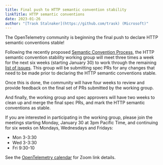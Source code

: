 ```yaml
---
title: Final push to HTTP semantic convention stability
linkTitle: HTTP semantic conventions
date: 2023-01-26
author: "[Trask Stalnaker](https://github.com/trask) (Microsoft)"
---
```


The OpenTelemetry community is beginning the final push to declare HTTP semantic
conventions stable!

Following the recently proposed
[Semantic Convention Process](https://docs.google.com/document/d/1ghvajKaipiNZso3fDtyNxU7x1zx0_Eyd02OGpMGEpLE), 
the HTTP semantic convention stability working group will meet three times
a week for the next six weeks (starting January 30) to work through the
remaining
[list of issues](https://github.com/orgs/open-telemetry/projects/41/views/1).
This group will be submitting spec PRs for any changes that need to be made
prior to declaring the HTTP semantic conventions stable.

Once this is done, the community will have four weeks to review and provide
feedback on the final set of PRs submitted by the working group.

And finally, the working group and spec approvers will have two weeks to clean
up and merge the final spec PRs, and mark the HTTP semantic conventions as stable. 

If you are interested in participating in the working group, please join the
meetings starting Monday, January 30 at 3pm Pacific Time, and continuing for
six weeks on Mondays, Wednesdays and Fridays: 

* Mon 3-3:30
* Wed 3-3:30
* Fri 9:30-10

See the
[OpenTelemetry calendar](https://github.com/open-telemetry/community#calendar)
for Zoom link details.
